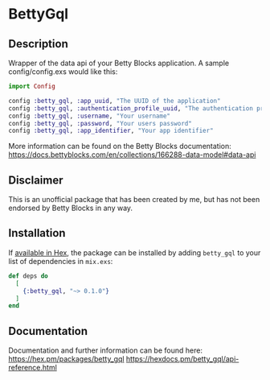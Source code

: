 # BettyGql

## Description
Wrapper of the data api of your Betty Blocks application. A sample config/config.exs would like this:
```elixir
import Config

config :betty_gql, :app_uuid, "The UUID of the application"
config :betty_gql, :authentication_profile_uuid, "The authentication profile uuid where the user is connected to"
config :betty_gql, :username, "Your username"
config :betty_gql, :password, "Your users password"
config :betty_gql, :app_identifier, "Your app identifier"
```

More information can be found on the Betty Blocks documentation: https://docs.bettyblocks.com/en/collections/166288-data-model#data-api

## Disclaimer
This is an unofficial package that has been created by me, but has not been endorsed by Betty Blocks in any way.

## Installation

If [available in Hex](https://hex.pm/docs/publish), the package can be installed
by adding `betty_gql` to your list of dependencies in `mix.exs`:

```elixir
def deps do
  [
    {:betty_gql, "~> 0.1.0"}
  ]
end
```

## Documentation
Documentation and further information can be found here:
https://hex.pm/packages/betty_gql
https://hexdocs.pm/betty_gql/api-reference.html

